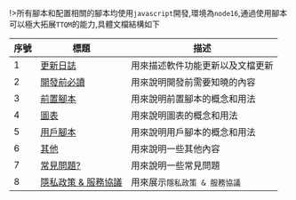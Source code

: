 !>所有腳本和配置相關的腳本均使用`javascript`開發,環境為`node16`,通過使用腳本可以極大拓展`TTQM`的能力,具體文檔結構如下

| 序號 | 標題                                                                    | 描述                             |
| ---- | ----------------------------------------------------------------------- | -------------------------------- |
| 1    | [更新日誌](zh-tw/release-note/default.md)                               | 用來描述軟件功能更新以及文檔更新 |
| 2    | [開發前必讀](zh-tw/before-use/summary.md)                               | 用來說明開發前需要知曉的內容     |
| 3    | [前置腳本](zh-tw/pre-publish-script/default.md)                         | 用來說明前置腳本的概念和用法     |
| 4    | [圖表](zh-tw/chart/default.md)                                          | 用來說明圖表的概念和用法         |
| 5    | [用戶腳本](zh-tw/user-script/default.md)                                | 用來說明用戶腳本的概念和用法     |
| 6    | [其他](zh-tw/other/default.md)                                          | 用來說明一些其他內容             |
| 7    | [常見問題?](zh-tw/question/default.md)                                  | 用來說明一些常見問題             |
| 8    | [隱私政策 & 服務協議](zh-tw/terms-of-service-privacy-policy/default.md) | 用來展示`隱私政策 & 服務協議`    |
